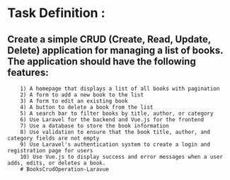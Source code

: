  # Task Definition :

   ## Create a simple CRUD (Create, Read, Update, Delete) application for managing a list of books. The application should have the following features: 
 
        1) A homepage that displays a list of all books with pagination 
        2) A form to add a new book to the list 
        3) A form to edit an existing book 
        4) A button to delete a book from the list 
        5) A search bar to filter books by title, author, or category 
        6) Use Laravel for the backend and Vue.js for the frontend 
        7) Use a database to store the book information 
        8) Use validation to ensure that the book title, author, and category fields are not empty 
        9) Use Laravel's authentication system to create a login and registration page for users 
        10) Use Vue.js to display success and error messages when a user adds, edits, or deletes a book.
        # BooksCrudOperation-Laravue
